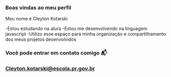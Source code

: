 ### Boas vindas ao meu perfil

Meu nome é Cleyton Kotarski

-Estou estudando na alura
-Estou me desenvolvendo na linguagem javascript
-Utilizo esse espaço para minha organização e compartilhamento dos meus projetos desenvolvidos

### Você pode entrar em contato comigo 📬

### Cleyton.kotarski@escola.pr.gov.br
